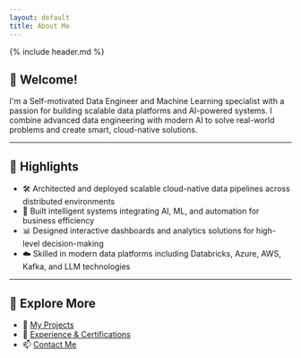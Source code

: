 ```yaml
---
layout: default
title: About Me
---
```


{% include header.md %}


## 👋 Welcome!

I'm a Self-motivated Data Engineer and Machine Learning specialist with a passion for building scalable data platforms and AI-powered systems. I combine advanced data engineering with modern AI to solve real-world problems and create smart, cloud-native solutions.

---

## 🌟 Highlights

 - 🛠️ Architected and deployed scalable cloud-native data pipelines across distributed environments  
 - 🤖 Built intelligent systems integrating AI, ML, and automation for business efficiency  
 - 📊 Designed interactive dashboards and analytics solutions for high-level decision-making  
 - ☁️ Skilled in modern data platforms including Databricks, Azure, AWS, Kafka, and LLM technologies

---

## 🧭 Explore More

- 📂 [My Projects](projects.md)
- 💼 [Experience & Certifications](experience.md)
- 📫 [Contact Me](contact.md)

